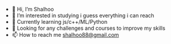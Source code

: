 - 👋 Hi, I’m Shalhoo
- 👀 I’m interested in studying i guess everything i can reach
- 🌱 Currently learning js/c++/ML/Python
- 💞️ Looking for any challenges and courses to improve my skills
- 📫 How to reach me shalhoo88@gmail.com

<!---
Shalhoo/Shalhoo is a ✨ special ✨ repository because its `README.md` (this file) appears on your GitHub profile.
You can click the Preview link to take a look at your changes.
--->
